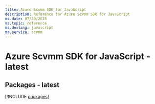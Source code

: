 ```yaml
---
title: Azure Scvmm SDK for JavaScript
description: Reference for Azure Scvmm SDK for JavaScript
ms.date: 07/30/2025
ms.topic: reference
ms.devlang: javascript
ms.service: scvmm
---
```

# Azure Scvmm SDK for JavaScript - latest
## Packages - latest
[!INCLUDE [packages](scvmm-index.md)]